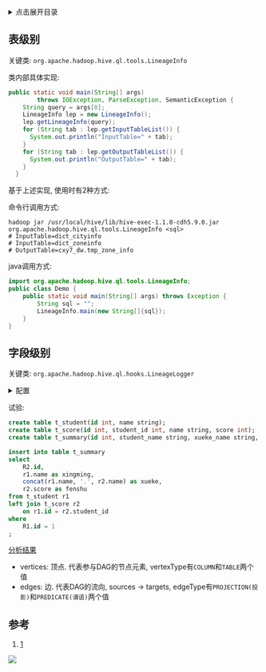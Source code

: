 <details>
<summary>点击展开目录</summary>
<!-- TOC -->

- [表级别](#表级别)
- [字段级别](#字段级别)
- [参考](#参考)

<!-- /TOC -->
</details>

## 表级别

关键类: `org.apache.hadoop.hive.ql.tools.LineageInfo`

类内部具体实现:
```Java
public static void main(String[] args)
        throws IOException, ParseException, SemanticException {
    String query = args[0];
    LineageInfo lep = new LineageInfo();
    lep.getLineageInfo(query);
    for (String tab : lep.getInputTableList()) {
      System.out.println("InputTable=" + tab);
    }
    for (String tab : lep.getOutputTableList()) {
      System.out.println("OutputTable=" + tab);
    }
  }
```

基于上述实现, 使用时有2种方式:

命令行调用方式:
```shell
hadoop jar /usr/local/hive/lib/hive-exec-1.1.0-cdh5.9.0.jar org.apache.hadoop.hive.ql.tools.LineageInfo <sql>
# InputTable=dict_cityinfo
# InputTable=dict_zoneinfo
# OutputTable=cxy7_dw.tmp_zone_info
```

java调用方式:
```Java
import org.apache.hadoop.hive.ql.tools.LineageInfo;
public class Demo {
    public static void main(String[] args) throws Exception {
        String sql = "";
        LineageInfo.main(new String[]{sql});
    }
}
```

## 字段级别

关键类: `org.apache.hadoop.hive.ql.hooks.LineageLogger`


<details>
<summary>配置</summary>

hive-site.xml
```xml
<property>
    <name>hive.exec.post.hooks</name>
    <value>org.apache.hadoop.hive.ql.hooks.LineageLogger</value>
</property>
```

hive-log4j.properties
```conf
# 默认日志输出在/tmp/${user.home}/hive.log
log4j.logger.org.apache.hadoop.hive.ql.hooks.LineageLogger=INFO
```
</details>

试验:
```sql
create table t_student(id int, name string);
create table t_score(id int, student_id int, name string, score int);
create table t_summary(id int, student_name string, xueke_name string, score int);

insert into table t_summary
select
    R2.id,
    r1.name as xingming,
    concat(r1.name, '.', r2.name) as xueke,
    r2.score as fenshu
from t_student r1
left join t_score r2
    on r1.id = r2.student_id
where
    R1.id = 1
;
```

[分析结果]()

* vertices: 顶点. 代表参与DAG的节点元素, vertexType有`COLUMN`和`TABLE`两个值
* edges: 边. 代表DAG的流向, sources -> targets, edgeType有`PROJECTION(投影)`和`PREDICATE(谓语)`两个值

## 参考

1. [1](http://cxy7.com/articles/2018/05/26/1527300004975.html)

[![](https://static.segmentfault.com/v-5b1df2a7/global/img/creativecommons-cc.svg)](https://creativecommons.org/licenses/by-nc-nd/4.0/)
